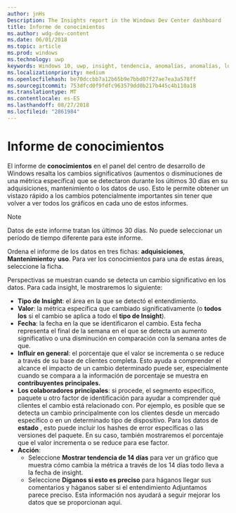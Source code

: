 ```yaml
---
author: jnHs
Description: The Insights report in the Windows Dev Center dashboard
title: Informe de conocimientos
ms.author: wdg-dev-content
ms.date: 06/01/2018
ms.topic: article
ms.prod: windows
ms.technology: uwp
keywords: Windows 10, uwp, insight, tendencia, anomalías, anomalías, los cambios de datos
ms.localizationpriority: medium
ms.openlocfilehash: be70dccbb7a12b65b9e7bbd07f27ae7ea3a578ff
ms.sourcegitcommit: 753dfcd0f9fdfc963579dd0b217b445c4b110a18
ms.translationtype: MT
ms.contentlocale: es-ES
ms.lasthandoff: 08/27/2018
ms.locfileid: "2861984"
---
```

# <a name="insights-report"></a>Informe de conocimientos


El informe de **conocimientos** en el panel del centro de desarrollo de Windows resalta los cambios significativos (aumentos o disminuciones de una métrica específica) que se detectaron durante los últimos 30 días en su adquisiciones, mantenimiento o los datos de uso. Esto le permite obtener un vistazo rápido a los cambios potencialmente importantes sin tener que volver a ver todos los gráficos en cada uno de estos informes.

> [!NOTE]
> Datos de este informe tratan los últimos 30 días. No puede seleccionar un período de tiempo diferente para este informe.

Ordena el informe de los datos en tres fichas: **adquisiciones**, **Mantenimiento**y **uso**. Para ver los conocimientos para una de estas áreas, seleccione la ficha.

Perspectivas se muestran cuando se detecta un cambio significativo en los datos. Para cada insight, le mostraremos lo siguiente:
- **Tipo de Insight**: el área en la que se detectó el entendimiento.
- **Valor**: la métrica específica que cambiado significativamente (o **todos los** si el cambio se aplica a todo el **tipo de Insight**).
- **Fecha**: la fecha en la que se identificaron el cambio. Esta fecha representa el final de la semana en el que se detecta un aumento significativo o una disminución en comparación con la semana antes de que.
- **Influir en general**: el porcentaje que el valor se incrementa o se reduce a través de su base de clientes completa. Esto ayuda a comprender el alcance el impacto de un cambio determinado puede ser, especialmente cuando se compara a la información de porcentaje se muestra en **contribuyentes principales.**
- **Los colaboradores principales**: si procede, el segmento específico, paquete u otro factor de identificación para ayudar a comprender qué clientes el cambio está relacionado con. Por ejemplo, es posible que se detecta un cambio principalmente con los clientes desde un mercado específico o en un determinado tipo de dispositivo. Para los datos de **estado** , esto puede incluir los hashes de error específicas o las versiones del paquete. En su caso, también mostraremos el porcentaje que el valor incrementa o se reduce para ese factor.
- **Acción**:
   - Seleccione **Mostrar tendencia de 14 días** para ver un gráfico que muestra cómo cambia la métrica a través de los 14 días todo lleva a la fecha de insight.
   - Seleccione **Díganos si esto es preciso** para háganos llegar sus comentarios y háganos saber si el entendimiento Adjuntamos parece preciso. Esta información nos ayudará a seguir mejorar los datos que se proporcionan aquí. 

